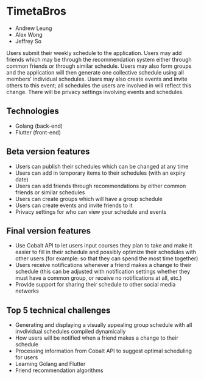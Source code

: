 # TimetaBros

- Andrew Leung
- Alex Wong
- Jeffrey So

Users submit their weekly schedule to the application. Users may add friends which may be through the recommendation system either through common friends or through similar schedule. Users may also form groups and the application will then generate one collective schedule using all members' individual schedules. Users may also create events and invite others to this event; all schedules the users are involved in will reflect this change. There will be privacy settings involving events and schedules.

## Technologies

- Golang (back-end)
- Flutter (front-end)

## Beta version features

- Users can publish their schedules which can be changed at any time
- Users can add in temporary items to their schedules (with an expiry date)
- Users can add friends through recommendations by either common friends or similar schedules
- Users can create groups which will have a group schedule
- Users can create events and invite friends to it
- Privacy settings for who can view your schedule and events

## Final version features

- Use Cobalt API to let users input courses they plan to take and make it easier to fill in their schedule and possibly optimize their schedules with other users (for example: so that they can spend the most time together)
- Users receive notifications whenever a friend makes a change to their schedule (this can be adjusted with notification settings whether they must have a common group, or receive no notifications at all, etc.)
- Provide support for sharing their schedule to other social media networks

## Top 5 technical challenges

- Generating and displaying a visually appealing group schedule with all invdividual schedules compiled dynamically
- How users will be notified when a friend makes a change to their schedule
- Processing information from Cobalt API to suggest optimal scheduling for users
- Learning Golang and Flutter
- Friend recommendation algorithms
